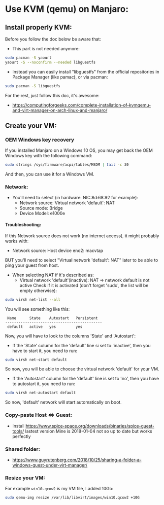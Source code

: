 # Use KVM (qemu) on Manjaro:
## Install properly KVM:
Before you follow the doc below be aware that:
- This part is not needed anymore:
```bash
sudo pacman -S yaourt
yaourt -S --noconfirm --needed libguestfs
```
- Instead you can easily install "libguestfs" from the official repositories in Package Manager (like pamac), or via pacman:
```bash
sudo pacman -S libguestfs
```
For the rest, just follow this doc, it's awesome:
- https://computingforgeeks.com/complete-installation-of-kvmqemu-and-virt-manager-on-arch-linux-and-manjaro/

## Create your VM:

### OEM Windows key recovery
If you installed Manjaro on a Windows 10 OS, you may get back the OEM Windows key with the following command:
```bash
sudo strings /sys/firmware/acpi/tables/MSDM | tail -c 30
```
And then, you can use it for a Windows VM.

### Network:

- You'll need to select (in hardware: NIC:8d:68:92 for example):
    - Network source: Virtual network 'default': NAT
    - Source mode: Bridge
    - Device Model: e1000e

#### Troubleshooting:

If this Network source does not work (no internet access), it might probably works with: 
- Network source: Host device eno2: macvtap

BUT you'll need to select "Virtual network 'default': NAT" later to be able to ping your guest from host.
- When selecting NAT if it's described as:
    - Virtual network 'default'(inactive): NAT => network default is not active
Check if it is activated (don't forget 'sudo', the list will be empty otherwise):
```bash
sudo virsh net-list --all
```
You will see something like this:
```
 Name      State    Autostart   Persistent
--------------------------------------------
 default   active   yes         yes
```
Now, you will have to look to the columns 'State' and 'Autostart':
- If the 'State' column for the 'default' line si set to 'inactive', then you have to start it, you need to run:
```bash
sudo virsh net-start default
```
So now, you will be able to choose the virtual network 'default' for your VM.

- If the 'Autostart' column for the 'default' line is set to 'no', then you have to autostart it, you need to run:
```bash
sudo virsh net-autostart default
```
So now, 'default' network will start automatically on boot.

### Copy-paste Host <=> Guest:
- Install https://www.spice-space.org/downloads/binaries/spice-guest-tools/ lastest version
Mine is 2018-01-04 not so up to date but works perfectly

### Shared folder:
- https://www.guyrutenberg.com/2018/10/25/sharing-a-folder-a-windows-guest-under-virt-manager/

### Resize your VM:
For example `win10.qcow2` is my VM file, I added 10Go:
```bash
sudo qemu-img resize /var/lib/libvirt/images/win10.qcow2 +10G
```